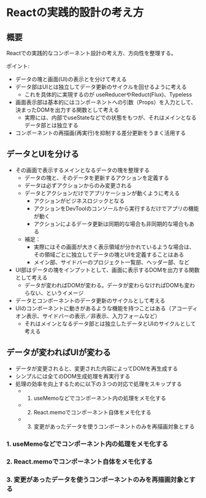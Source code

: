 # Reactの実践的設計の考え方

## 概要

Reactでの実践的なコンポーネント設計の考え方、方向性を整理する。

ポイント:
* データの塊と画面(UI)の表示とを分けて考える
* データ部はUIとは独立してデータ更新のサイクルを回せるように考える
    * これを具体的に実現するのが useReducerやReduct(Flux)、Typeless
* 画面表示部は基本的にはコンポーネントへの引数（Props）を入力として、決まったDOMを出力する関数として考える
    * 実際には、内部でuseStateなどでの状態をもつが、それはメインとなるデータ部とは独立する
* コンポーネントの再描画(再実行)を抑制する差分更新をうまく活用する

## データとUIを分ける

* その画面で表示するメインとなるデータの塊を整理する
    * データの塊と、そのデータを更新するアクションを定義する
    * データは必ずアクションからのみ変更される
    * データとアクションだけでアプリケーションが動くように考える
        * アクションがビジネスロジックとなる
        * アクションをDevToolのコンソールから実行するだけでアプリの機能が動く
        * アクションによるデータ更新は同期的な場合も非同期的な場合もある
    * 補足：
        * 実際にはその画面が大きく表示領域が分かれているような場合は、その領域ごとに独立してデータの塊とUIを定義することはある
        * メイン部、サイドバーのプロジェクト一覧部、ヘッダー部、など
* UI部はデータの塊をインプットとして、画面に表示するDOMを出力する関数として考える
    * データが変わればDOMが変わる。データが変わらなければDOMも変わらない、というイメージ
* データとコンポーネントのデータ更新のサイクルとして考える
* UIのコンポーネントに動きがあるような機能を持つことはある（アコーディオン表示、サイドバーの表示／非表示、入力フォームなど）
    * それはメインとなるデータ部とは独立したデータとUIのサイクルとして考える


## データが変わればUIが変わる

* データが変更されると、変更された内容によってDOMを再生成する
* シンプルには全てのDOM生成処理を再実行する
* 処理の効率を向上するために以下の３つの対応で処理をスキップする
    * 1. useMemoなどでコンポーネント内の処理をメモ化する
    * 2. React.memoでコンポーネント自体をメモ化する
    * 3. 変更があったデータを使うコンポーネントのみを再描画対象とする


### 1. useMemoなどでコンポーネント内の処理をメモ化する



### 2. React.memoでコンポーネント自体をメモ化する

### 3. 変更があったデータを使うコンポーネントのみを再描画対象とする

